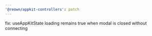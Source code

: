```yaml
---
'@reown/appkit-controllers': patch
---
```


fix: useAppKitState loading remains true when modal is closed without connecting
